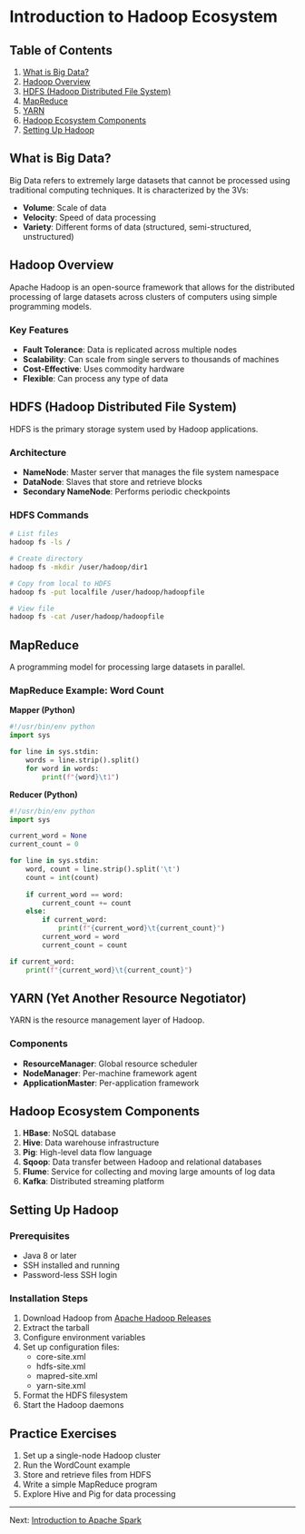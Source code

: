 # Introduction to Hadoop Ecosystem

## Table of Contents
1. [What is Big Data?](#what-is-big-data)
2. [Hadoop Overview](#hadoop-overview)
3. [HDFS (Hadoop Distributed File System)](#hdfs)
4. [MapReduce](#mapreduce)
5. [YARN](#yarn)
6. [Hadoop Ecosystem Components](#hadoop-ecosystem-components)
7. [Setting Up Hadoop](#setting-up-hadoop)

## What is Big Data?

Big Data refers to extremely large datasets that cannot be processed using traditional computing techniques. It is characterized by the 3Vs:

- **Volume**: Scale of data
- **Velocity**: Speed of data processing
- **Variety**: Different forms of data (structured, semi-structured, unstructured)

## Hadoop Overview

Apache Hadoop is an open-source framework that allows for the distributed processing of large datasets across clusters of computers using simple programming models.

### Key Features
- **Fault Tolerance**: Data is replicated across multiple nodes
- **Scalability**: Can scale from single servers to thousands of machines
- **Cost-Effective**: Uses commodity hardware
- **Flexible**: Can process any type of data

## HDFS (Hadoop Distributed File System)

HDFS is the primary storage system used by Hadoop applications.

### Architecture
- **NameNode**: Master server that manages the file system namespace
- **DataNode**: Slaves that store and retrieve blocks
- **Secondary NameNode**: Performs periodic checkpoints

### HDFS Commands
```bash
# List files
hadoop fs -ls /

# Create directory
hadoop fs -mkdir /user/hadoop/dir1

# Copy from local to HDFS
hadoop fs -put localfile /user/hadoop/hadoopfile

# View file
hadoop fs -cat /user/hadoop/hadoopfile
```

## MapReduce

A programming model for processing large datasets in parallel.

### MapReduce Example: Word Count

**Mapper (Python)**
```python
#!/usr/bin/env python
import sys

for line in sys.stdin:
    words = line.strip().split()
    for word in words:
        print(f"{word}\t1")
```

**Reducer (Python)**
```python
#!/usr/bin/env python
import sys

current_word = None
current_count = 0

for line in sys.stdin:
    word, count = line.strip().split('\t')
    count = int(count)
    
    if current_word == word:
        current_count += count
    else:
        if current_word:
            print(f"{current_word}\t{current_count}")
        current_word = word
        current_count = count

if current_word:
    print(f"{current_word}\t{current_count}")
```

## YARN (Yet Another Resource Negotiator)

YARN is the resource management layer of Hadoop.

### Components
- **ResourceManager**: Global resource scheduler
- **NodeManager**: Per-machine framework agent
- **ApplicationMaster**: Per-application framework

## Hadoop Ecosystem Components

1. **HBase**: NoSQL database
2. **Hive**: Data warehouse infrastructure
3. **Pig**: High-level data flow language
4. **Sqoop**: Data transfer between Hadoop and relational databases
5. **Flume**: Service for collecting and moving large amounts of log data
6. **Kafka**: Distributed streaming platform

## Setting Up Hadoop

### Prerequisites
- Java 8 or later
- SSH installed and running
- Password-less SSH login

### Installation Steps
1. Download Hadoop from [Apache Hadoop Releases](https://hadoop.apache.org/releases.html)
2. Extract the tarball
3. Configure environment variables
4. Set up configuration files:
   - core-site.xml
   - hdfs-site.xml
   - mapred-site.xml
   - yarn-site.xml
5. Format the HDFS filesystem
6. Start the Hadoop daemons

## Practice Exercises
1. Set up a single-node Hadoop cluster
2. Run the WordCount example
3. Store and retrieve files from HDFS
4. Write a simple MapReduce program
5. Explore Hive and Pig for data processing

---
Next: [Introduction to Apache Spark](./02_introduction_to_spark.md)
